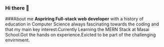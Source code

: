 ### Hi there 👋
###About me
<b>Aspriring Full-stack web developer</b> with a history of education in Computer Science always fascinating towards the coding and that my main key interest.Currently Learning the MERN Stack at Masai School.Got the hands on experience.Exicted to be part of the challenging envirnment.
